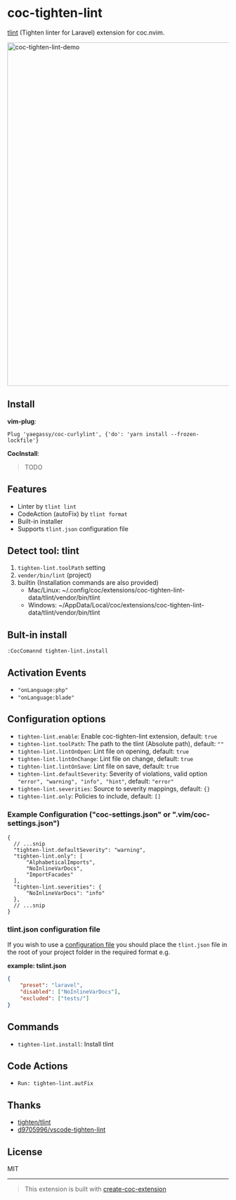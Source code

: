 # coc-tighten-lint

[tlint](https://github.com/tighten/tlint) (Tighten linter for Laravel) extension for coc.nvim.

<img width="780" alt="coc-tighten-lint-demo" src="https://user-images.githubusercontent.com/188642/117405138-10d68d80-af46-11eb-92f8-8af825546a9a.gif">

## Install

**vim-plug**:

```vim
Plug 'yaegassy/coc-curlylint', {'do': 'yarn install --frozen-lockfile'}
```

**CocInstall**:

> TODO

## Features

- Linter by `tlint lint`
- CodeAction (autoFix) by `tlint format`
- Built-in installer
- Supports `tlint.json` configuration file

## Detect tool: tlint

1. `tighten-lint.toolPath` setting
1. `vender/bin/lint` (project)
1. builtin (Installation commands are also provided)
   - Mac/Linux: ~/.config/coc/extensions/coc-tighten-lint-data/tlint/vendor/bin/tlint
   - Windows: ~/AppData/Local/coc/extensions/coc-tighten-lint-data/tlint/vendor/bin/tlint

## Bult-in install

```vim
:CocComannd tighten-lint.install
```

## Activation Events

- `"onLanguage:php"`
- `"onLanguage:blade"`

## Configuration options

- `tighten-lint.enable`: Enable coc-tighten-lint extension, default: `true`
- `tighten-lint.toolPath`: The path to the tlint (Absolute path), default: `""`
- `tighten-lint.lintOnOpen`: Lint file on opening, default: `true`
- `tighten-lint.lintOnChange`: Lint file on change, default: `true`
- `tighten-lint.lintOnSave`: Lint file on save, default: `true`
- `tighten-lint.defaultSeverity`: Severity of violations, valid option `"error", "warning", "info", "hint"`, default: `"error"`
- `tighten-lint.severities`: Source to severity mappings, default: `{}`
- `tighten-lint.only`: Policies to include, default: `[]`

### Example Configuration ("coc-settings.json" or ".vim/coc-settings.json")

```jsonc
{
  // ...snip
  "tighten-lint.defaultSeverity": "warning",
  "tighten-lint.only": [
      "AlphabeticalImports",
      "NoInlineVarDocs",
      "ImportFacades"
  ],
  "tighten-lint.severities": {
      "NoInlineVarDocs": "info"
  },
  // ...snip
}
```

### tlint.json configuration file

If you wish to use a [configuration file](https://github.com/tighten/tlint#configuration) you should place the `tlint.json` file in the root of your project folder in the required format e.g.

**example: tslint.json**

```json
{
    "preset": "laravel",
    "disabled": ["NoInlineVarDocs"],
    "excluded": ["tests/"]
}
```

## Commands

- `tighten-lint.install`: Install tlint

## Code Actions

- `Run: tighten-lint.autFix`

## Thanks

- [tighten/tlint](https://github.com/tighten/tlint)
- [d9705996/vscode-tighten-lint](https://github.com/d9705996/vscode-tighten-lint)

## License

MIT

---

> This extension is built with [create-coc-extension](https://github.com/fannheyward/create-coc-extension)
